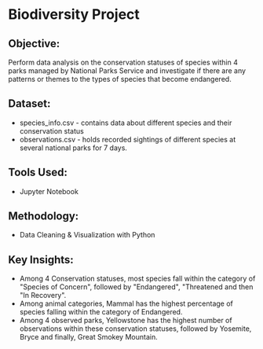 # Biodiversity   Project

## Objective:
Perform data analysis on the conservation statuses of species within 4 parks managed by National Parks Service and investigate if there are any patterns or themes to the types of species that become endangered.

## Dataset:
- species_info.csv - contains data about different species and their conservation status
- observations.csv - holds recorded sightings of different species at several national parks for 7 days.

## Tools Used:
- Jupyter Notebook

## Methodology:
- Data Cleaning & Visualization with Python

## Key Insights:
- Among 4 Conservation statuses, most species fall within the category of "Species of Concern", followed by "Endangered", "Threatened and then "In Recovery".
- Among animal categories, Mammal has the highest percentage of species falling within the category of Endangered.
- Among 4 observed parks, Yellowstone has the highest number of observations within these conservation statuses, followed by Yosemite, Bryce and finally, Great Smokey Mountain.

